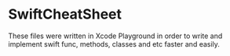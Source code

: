 # SwiftCheatSheet

These files were written in Xcode Playground in order to write and implement swift func, methods, classes and etc faster and easily.


